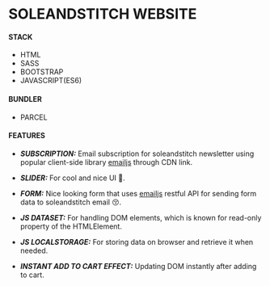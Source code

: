 # SOLEANDSTITCH WEBSITE

#### STACK

- HTML
- SASS
- BOOTSTRAP
- JAVASCRIPT(ES6)

#### BUNDLER

- PARCEL

#### FEATURES

- **_SUBSCRIPTION:_** Email subscription for soleandstitch newsletter using popular client-side library [emailjs](https://www.emailjs.com/) through CDN link.

- **_SLIDER:_** For cool and nice UI 🥰.

- **_FORM:_** Nice looking form that uses [emailjs](https://www.emailjs.com/) restful API for sending form data to soleandstitch email 😚.

- **_JS DATASET:_** For handling DOM elements, which is known for read-only property of the HTMLElement.

- **_JS LOCALSTORAGE:_** For storing data on browser and retrieve it when needed.
- **_INSTANT ADD TO CART EFFECT:_** Updating DOM instantly after adding to cart.
